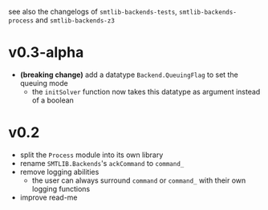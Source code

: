 see also the changelogs of `smtlib-backends-tests`, `smtlib-backends-process` and 
`smtlib-backends-z3`

# v0.3-alpha
- **(breaking change)** add a datatype `Backend.QueuingFlag` to set the queuing mode
  - the `initSolver` function now takes this datatype as argument instead of a 
    boolean

# v0.2
- split the `Process` module into its own library
- rename `SMTLIB.Backends`'s `ackCommand` to `command_`
- remove logging abilities
  - the user can always surround `command` or `command_` with their own logging
    functions
- improve read-me

